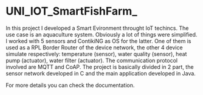 # UNI_IOT_SmartFishFarm_
In this project I developed a Smart Evironment throught IoT techincs. The use case is an aquaculture system. Obviously a lot of things were simplified.
I worked with 5 sensors and ContikiNG as OS for the latter. One of them is used as a RPL Border Router of the device network, the other 4 device simulate respectively: temperature (sensor), water quality (sensor), heat pump (actuator), water filter (actuator). The communication protocol involved are MQTT and CoAP. The project is basically divided in 2 part, the sensor network developed in C and the main application developed in Java.


For more details you can check the documentation.

